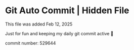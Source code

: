 # Git Auto Commit | Hidden File

This file was added Feb 12, 2025

Just for fun and keeping my daily git commit active 🤪

commit number: 529644
